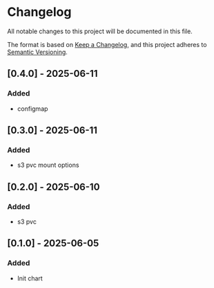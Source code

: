 # Changelog

All notable changes to this project will be documented in this file.

The format is based on [Keep a Changelog](https://keepachangelog.com/en/1.0.0/),
and this project adheres to [Semantic Versioning](https://semver.org/spec/v2.0.0.html).

## [0.4.0] - 2025-06-11
### Added
- configmap

## [0.3.0] - 2025-06-11
### Added
- s3 pvc mount options

## [0.2.0] - 2025-06-10
### Added
- s3 pvc

## [0.1.0] - 2025-06-05
### Added
- Init chart
